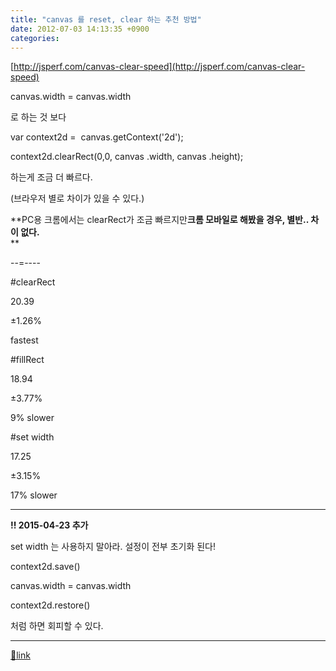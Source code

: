 ```yaml
---
title: "canvas 를 reset, clear 하는 추천 방법"
date: 2012-07-03 14:13:35 +0900
categories: 
---
```

  

[http://jsperf.com/canvas-clear-speed](http://jsperf.com/canvas-clear-speed)  


canvas.width = canvas.width

로 하는 것 보다

var context2d = 
canvas.getContext('2d');

context2d.clearRect(0,0,
canvas .width,
canvas .height);



하는게 조금 더 빠르다.

(브라우저 별로 차이가 있을 수 있다.)

  
**PC용 크롬에서는 clearRect가 조금 빠르지만****크롬 모바일로 해봤을 경우, 별반.. 차이 없다.****  
**  


--=----

#clearRect

20.39

±1.26%

fastest

  


#fillRect

18.94

±3.77%

9% slower

  


#set width

17.25

±3.15%

17% slower



  
- - - - - -

**!! 2015-04-23 추가**

set width 는 사용하지 말아라. 설정이 전부 초기화 된다!

context2d.save()

canvas.width = canvas.width

context2d.restore()

처럼 하면 회피할 수 있다.



  


  ***
[🔗link](http://www.mins01.com/mh/tech/read/782)